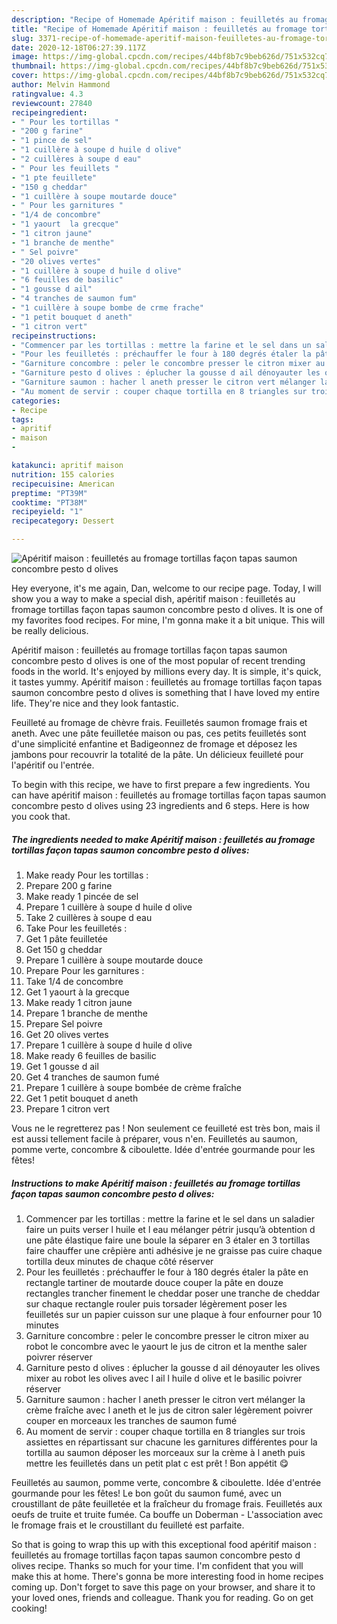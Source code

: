 ```yaml
---
description: "Recipe of Homemade Apéritif maison : feuilletés au fromage tortillas façon tapas saumon concombre pesto d olives"
title: "Recipe of Homemade Apéritif maison : feuilletés au fromage tortillas façon tapas saumon concombre pesto d olives"
slug: 3371-recipe-of-homemade-aperitif-maison-feuilletes-au-fromage-tortillas-facon-tapas-saumon-concombre-pesto-d-olives
date: 2020-12-18T06:27:39.117Z
image: https://img-global.cpcdn.com/recipes/44bf8b7c9beb626d/751x532cq70/aperitif-maison-feuilletes-au-fromage-tortillas-facon-tapas-saumon-concombre-pesto-d-olives-photo-principale-de-la-recette.jpg
thumbnail: https://img-global.cpcdn.com/recipes/44bf8b7c9beb626d/751x532cq70/aperitif-maison-feuilletes-au-fromage-tortillas-facon-tapas-saumon-concombre-pesto-d-olives-photo-principale-de-la-recette.jpg
cover: https://img-global.cpcdn.com/recipes/44bf8b7c9beb626d/751x532cq70/aperitif-maison-feuilletes-au-fromage-tortillas-facon-tapas-saumon-concombre-pesto-d-olives-photo-principale-de-la-recette.jpg
author: Melvin Hammond
ratingvalue: 4.3
reviewcount: 27840
recipeingredient:
- " Pour les tortillas "
- "200 g farine"
- "1 pince de sel"
- "1 cuillère à soupe d huile d olive"
- "2 cuillères à soupe d eau"
- " Pour les feuillets "
- "1 pte feuillete"
- "150 g cheddar"
- "1 cuillère à soupe moutarde douce"
- " Pour les garnitures "
- "1/4 de concombre"
- "1 yaourt  la grecque"
- "1 citron jaune"
- "1 branche de menthe"
- " Sel poivre"
- "20 olives vertes"
- "1 cuillère à soupe d huile d olive"
- "6 feuilles de basilic"
- "1 gousse d ail"
- "4 tranches de saumon fum"
- "1 cuillère à soupe bombe de crme frache"
- "1 petit bouquet d aneth"
- "1 citron vert"
recipeinstructions:
- "Commencer par les tortillas : mettre la farine et le sel dans un saladier faire un puits verser l huile et l eau mélanger pétrir jusqu’à obtention d une pâte élastique faire une boule la séparer en 3 étaler en 3 tortillas faire chauffer une crêpière anti adhésive je ne graisse pas cuire chaque tortilla deux minutes de chaque côté réserver"
- "Pour les feuilletés : préchauffer le four à 180 degrés étaler la pâte en rectangle tartiner de moutarde douce couper la pâte en douze rectangles trancher finement le cheddar poser une tranche de cheddar sur chaque rectangle rouler puis torsader légèrement poser les feuilletés sur un papier cuisson sur une plaque à four enfourner pour 10 minutes"
- "Garniture concombre : peler le concombre presser le citron mixer au robot le concombre avec le yaourt le jus de citron et la menthe saler poivrer réserver"
- "Garniture pesto d olives : éplucher la gousse d ail dénoyauter les olives mixer au robot les olives avec l ail l huile d olive et le basilic poivrer réserver"
- "Garniture saumon : hacher l aneth presser le citron vert mélanger la crème fraîche avec l aneth et le jus de citron saler légèrement poivrer couper en morceaux les tranches de saumon fumé"
- "Au moment de servir : couper chaque tortilla en 8 triangles sur trois assiettes en répartissant sur chacune les garnitures différentes pour la tortilla au saumon déposer les morceaux sur la crème à l aneth puis mettre les feuilletés dans un petit plat c est prêt ! Bon appétit 😋"
categories:
- Recipe
tags:
- apritif
- maison
- 

katakunci: apritif maison  
nutrition: 155 calories
recipecuisine: American
preptime: "PT39M"
cooktime: "PT38M"
recipeyield: "1"
recipecategory: Dessert

---
```



![Apéritif maison : feuilletés au fromage tortillas façon tapas saumon concombre pesto d olives](https://img-global.cpcdn.com/recipes/44bf8b7c9beb626d/751x532cq70/aperitif-maison-feuilletes-au-fromage-tortillas-facon-tapas-saumon-concombre-pesto-d-olives-photo-principale-de-la-recette.jpg)

Hey everyone, it's me again, Dan, welcome to our recipe page. Today, I will show you a way to make a special dish, apéritif maison : feuilletés au fromage tortillas façon tapas saumon concombre pesto d olives. It is one of my favorites food recipes. For mine, I'm gonna make it a bit unique. This will be really delicious.

Apéritif maison : feuilletés au fromage tortillas façon tapas saumon concombre pesto d olives is one of the most popular of recent trending foods in the world. It's enjoyed by millions every day. It is simple, it's quick, it tastes yummy. Apéritif maison : feuilletés au fromage tortillas façon tapas saumon concombre pesto d olives is something that I have loved my entire life. They're nice and they look fantastic.

Feuilleté au fromage de chèvre frais. Feuilletés saumon fromage frais et aneth. Avec une pâte feuilletée maison ou pas, ces petits feuilletés sont d&#39;une simplicité enfantine et Badigeonnez de fromage et déposez les jambons pour recouvrir la totalité de la pâte. Un délicieux feuilleté pour l&#39;apéritif ou l&#39;entrée.


To begin with this recipe, we have to first prepare a few ingredients. You can have apéritif maison : feuilletés au fromage tortillas façon tapas saumon concombre pesto d olives using 23 ingredients and 6 steps. Here is how you cook that.

<!--inarticleads1-->

##### The ingredients needed to make Apéritif maison : feuilletés au fromage tortillas façon tapas saumon concombre pesto d olives:

1. Make ready  Pour les tortillas :
1. Prepare 200 g farine
1. Make ready 1 pincée de sel
1. Prepare 1 cuillère à soupe d huile d olive
1. Take 2 cuillères à soupe d eau
1. Take  Pour les feuilletés :
1. Get 1 pâte feuilletée
1. Get 150 g cheddar
1. Prepare 1 cuillère à soupe moutarde douce
1. Prepare  Pour les garnitures :
1. Take 1/4 de concombre
1. Get 1 yaourt à la grecque
1. Make ready 1 citron jaune
1. Prepare 1 branche de menthe
1. Prepare  Sel poivre
1. Get 20 olives vertes
1. Prepare 1 cuillère à soupe d huile d olive
1. Make ready 6 feuilles de basilic
1. Get 1 gousse d ail
1. Get 4 tranches de saumon fumé
1. Prepare 1 cuillère à soupe bombée de crème fraîche
1. Get 1 petit bouquet d aneth
1. Prepare 1 citron vert


Vous ne le regretterez pas ! Non seulement ce feuilleté est très bon, mais il est aussi tellement facile à préparer, vous n&#39;en. Feuilletés au saumon, pomme verte, concombre &amp; ciboulette. Idée d&#39;entrée gourmande pour les fêtes! 

<!--inarticleads2-->

##### Instructions to make Apéritif maison : feuilletés au fromage tortillas façon tapas saumon concombre pesto d olives:

1. Commencer par les tortillas : mettre la farine et le sel dans un saladier faire un puits verser l huile et l eau mélanger pétrir jusqu’à obtention d une pâte élastique faire une boule la séparer en 3 étaler en 3 tortillas faire chauffer une crêpière anti adhésive je ne graisse pas cuire chaque tortilla deux minutes de chaque côté réserver
1. Pour les feuilletés : préchauffer le four à 180 degrés étaler la pâte en rectangle tartiner de moutarde douce couper la pâte en douze rectangles trancher finement le cheddar poser une tranche de cheddar sur chaque rectangle rouler puis torsader légèrement poser les feuilletés sur un papier cuisson sur une plaque à four enfourner pour 10 minutes
1. Garniture concombre : peler le concombre presser le citron mixer au robot le concombre avec le yaourt le jus de citron et la menthe saler poivrer réserver
1. Garniture pesto d olives : éplucher la gousse d ail dénoyauter les olives mixer au robot les olives avec l ail l huile d olive et le basilic poivrer réserver
1. Garniture saumon : hacher l aneth presser le citron vert mélanger la crème fraîche avec l aneth et le jus de citron saler légèrement poivrer couper en morceaux les tranches de saumon fumé
1. Au moment de servir : couper chaque tortilla en 8 triangles sur trois assiettes en répartissant sur chacune les garnitures différentes pour la tortilla au saumon déposer les morceaux sur la crème à l aneth puis mettre les feuilletés dans un petit plat c est prêt ! Bon appétit 😋


Feuilletés au saumon, pomme verte, concombre &amp; ciboulette. Idée d&#39;entrée gourmande pour les fêtes! Le bon goût du saumon fumé, avec un croustillant de pâte feuilletée et la fraîcheur du fromage frais. Feuilletés aux oeufs de truite et truite fumée. Ca bouffe un Doberman - L&#39;association avec le fromage frais et le croustillant du feuilleté est parfaite. 

So that is going to wrap this up with this exceptional food apéritif maison : feuilletés au fromage tortillas façon tapas saumon concombre pesto d olives recipe. Thanks so much for your time. I'm confident that you will make this at home. There's gonna be more interesting food in home recipes coming up. Don't forget to save this page on your browser, and share it to your loved ones, friends and colleague. Thank you for reading. Go on get cooking!
